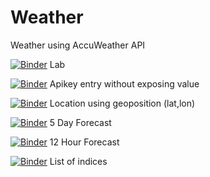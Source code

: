 # Weather
Weather using AccuWeather API

[![Binder](https://mybinder.org/badge_logo.svg)](https://mybinder.org/v2/gh/fm75/weather/HEAD?urlpath=lab) Lab

[![Binder](https://mybinder.org/badge_logo.svg)](https://mybinder.org/v2/gh/fm75/weather/HEAD?filepath=apikey.ipynb) Apikey entry without exposing value

[![Binder](https://mybinder.org/badge_logo.svg)](https://mybinder.org/v2/gh/fm75/weather/HEAD?filepath=geoposition.ipynb) Location using geoposition (lat,lon)

[![Binder](https://mybinder.org/badge_logo.svg)](https://mybinder.org/v2/gh/fm75/weather/HEAD?filepath=forecast_5_day.ipynb) 5 Day Forecast

[![Binder](https://mybinder.org/badge_logo.svg)](https://mybinder.org/v2/gh/fm75/weather/HEAD?filepath=forecast_12_hour.ipynb) 12 Hour Forecast

[![Binder](https://mybinder.org/badge_logo.svg)](https://mybinder.org/v2/gh/fm75/weather/HEAD?filepath=index_list.ipynb) List of indices

